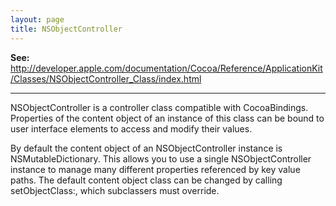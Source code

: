 ```yaml
---
layout: page
title: NSObjectController
---
```


 

**See:** http://developer.apple.com/documentation/Cocoa/Reference/ApplicationKit/Classes/NSObjectController_Class/index.html

----

NSObjectController is a controller class compatible with CocoaBindings. Properties of the content object of an instance of this class can be bound to user interface elements to access and modify their values.

By default the content object of an NSObjectController instance is NSMutableDictionary. This allows you to use a single NSObjectController instance to manage many different properties referenced by key value paths. The default content object class can be changed by calling setObjectClass:, which subclassers must override.

